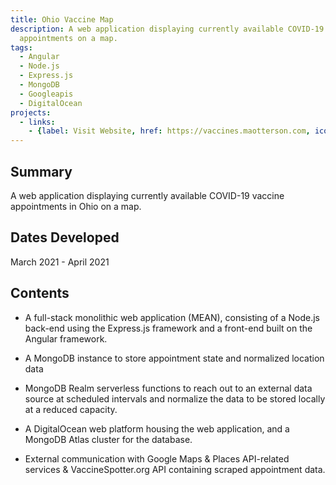```yaml
---
title: Ohio Vaccine Map
description: A web application displaying currently available COVID-19 vaccine
  appointments on a map.
tags:
  - Angular
  - Node.js
  - Express.js
  - MongoDB
  - Googleapis
  - DigitalOcean
projects:
  - links:
    - {label: Visit Website, href: https://vaccines.maotterson.com, icon: icon-external-link}
---
```

## Summary
A web application displaying currently available COVID-19 vaccine
appointments in Ohio on a map.

## Dates Developed
March 2021 - April 2021

## Contents
- A full-stack monolithic web application (MEAN), consisting of a Node.js back-end using the Express.js framework and a front-end built on the Angular framework.

- A MongoDB instance to store appointment state and normalized location data

- MongoDB Realm serverless functions to reach out to an external data source at scheduled intervals and normalize the data to be stored locally at a reduced capacity.

- A DigitalOcean web platform housing the web application, and a MongoDB Atlas cluster for the database.

- External communication with Google Maps & Places API-related services & VaccineSpotter.org API containing scraped appointment data.
